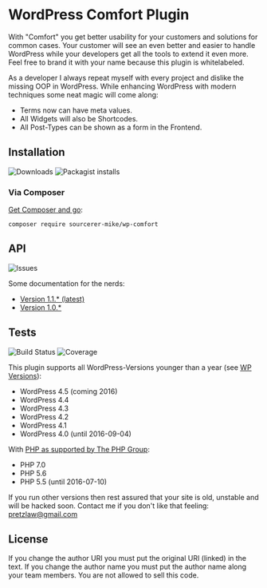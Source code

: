 # WordPress Comfort Plugin

With "Comfort" you get better usability for your customers
and solutions for common cases.
Your customer will see an even better and easier to handle WordPress
while your developers get all the tools to extend it even more.
Feel free to brand it with your name
because this plugin is whitelabeled.

As a developer I always repeat myself with every project
and dislike the missing OOP in WordPress.
While enhancing WordPress with modern techniques
some neat magic will come along:

- Terms now can have meta values.
- All Widgets will also be Shortcodes.
- All Post-Types can be shown as a form in the Frontend.

## Installation

![Downloads](https://img.shields.io/github/downloads/sourcerer-mike/wp-comfort/v1.0.0/total.svg)
![Packagist installs](https://img.shields.io/packagist/dt/sourcerer-mike/wp-comfort.svg)

### Via Composer

[Get Composer and go](http://getcomposer.org):

	composer require sourcerer-mike/wp-comfort


## API

![Issues](https://img.shields.io/github/issues/sourcerer-mike/wp-comfort.svg)

Some documentation for the nerds:

- [Version 1.1.* (latest)](http://sourcerer-mike.github.io/wp-comfort/api/1.1)
- [Version 1.0.*](http://sourcerer-mike.github.io/wp-comfort/api/1.0)

## Tests

![Build Status](https://travis-ci.org/sourcerer-mike/wp-comfort.svg?tag=v1.0.0)
![Coverage](http://codecov.io/github/sourcerer-mike/wp-comfort/coverage.svg?tag=v1.0.0)

This plugin supports all WordPress-Versions younger than a year
(see [WP Versions](https://codex.wordpress.org/WordPress_Versions)):

- WordPress 4.5 (coming 2016)
- WordPress 4.4
- WordPress 4.3
- WordPress 4.2
- WordPress 4.1
- WordPress 4.0 (until 2016-09-04)

With [PHP as supported by The PHP Group](http://php.net/supported-versions.php):

- PHP 7.0
- PHP 5.6
- PHP 5.5 (until 2016-07-10)

If you run other versions then rest assured that your site is old,
unstable
and will be hacked soon.
Contact me if you don't like that feeling: pretzlaw@gmail.com



## License

If you change the author URI you must put the original URI (linked) in the text.
If you change the author name you must put the author name along your team members.
You are not allowed to sell this code.